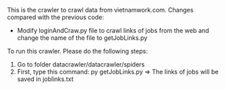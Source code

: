 This is the crawler to crawl data from vietnamwork.com.
Changes compared with the previous code:
- Modify loginAndCraw.py file to crawl links of jobs from the web and change the name of
the file to getJobLinks.py


To run this crawler. Please do the following steps:
1. Go to folder datacrawler/datacrawler/spiders
2. First, type this command:
    py getJobLinks.py
   => The links of jobs will be saved in joblinks.txt

